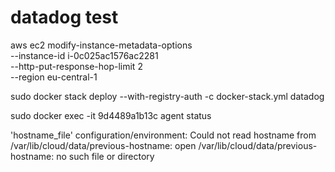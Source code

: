 # datadog test


aws ec2 modify-instance-metadata-options \
 --instance-id i-0c025ac1576ac2281 \
 --http-put-response-hop-limit 2 \
 --region eu-central-1
 
 
 sudo docker stack deploy --with-registry-auth -c docker-stack.yml datadog


sudo docker exec -it 9d4489a1b13c agent status


'hostname_file' configuration/environment: Could not read hostname from /var/lib/cloud/data/previous-hostname: open /var/lib/cloud/data/previous-hostname: no such file or directory